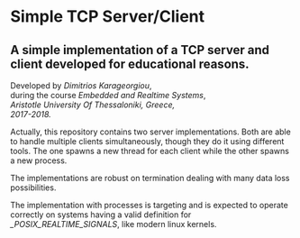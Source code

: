# **Simple TCP Server/Client**

## A simple implementation of a TCP server and client developed for educational reasons.


Developed by *Dimitrios Karageorgiou*,\
during the course *Embedded and Realtime Systems*,\
*Aristotle University Of Thessaloniki, Greece,*\
*2017-2018.*


Actually, this repository contains two server implementations. Both are able to handle multiple clients simultaneously, though they do it using different tools. The one spawns a new thread for each client while the other spawns a new process.

The implementations are robust on termination dealing with many data loss possibilities.

The implementation with processes is targeting and is expected to operate correctly on systems having a valid definition for *_POSIX_REALTIME_SIGNALS*, like modern linux kernels.
